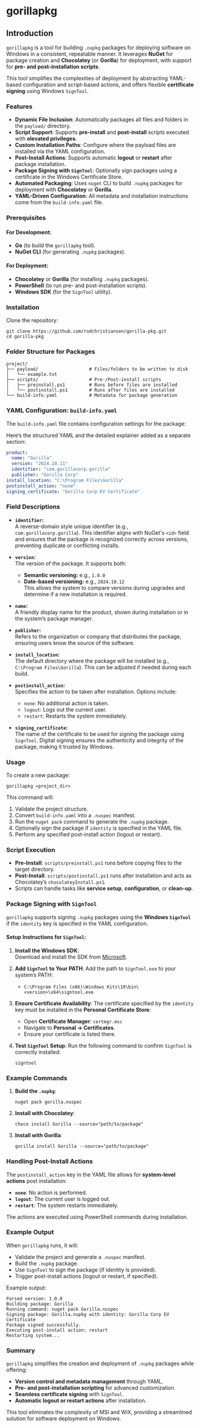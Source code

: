 # gorillapkg

## Introduction

`gorillapkg` is a tool for building `.nupkg` packages for deploying software on Windows in a consistent, repeatable manner. It leverages **NuGet** for package creation and **Chocolatey** (or **Gorilla**) for deployment, with support for **pre- and post-installation scripts**.

This tool simplifies the complexities of deployment by abstracting YAML-based configuration and script-based actions, and offers flexible **certificate signing** using Windows `SignTool`.

### Features

- **Dynamic File Inclusion**: Automatically packages all files and folders in the `payload/` directory.
- **Script Support**: Supports **pre-install** and **post-install** scripts executed with **elevated privileges**.
- **Custom Installation Paths**: Configure where the payload files are installed via the YAML configuration.
- **Post-Install Actions**: Supports automatic **logout** or **restart** after package installation.
- **Package Signing with `SignTool`**: Optionally sign packages using a certificate in the Windows Certificate Store.
- **Automated Packaging**: Uses `nuget` CLI to build `.nupkg` packages for deployment with **Chocolatey** or **Gorilla**.
- **YAML-Driven Configuration**: All metadata and installation instructions come from the `build-info.yaml` file.

### Prerequisites

#### **For Development:**
- **Go** (to build the `gorillapkg` tool).
- **NuGet CLI** (for generating `.nupkg` packages).

#### **For Deployment:**
- **Chocolatey** or **Gorilla** (for installing `.nupkg` packages).
- **PowerShell** (to run pre- and post-installation scripts).
- **Windows SDK** (for the `SignTool` utility).

### Installation

Clone the repository:

```shell
git clone https://github.com/rodchristiansen/gorilla-pkg.git
cd gorilla-pkg
```

### Folder Structure for Packages

```
project/
├── payload/                   # Files/folders to be written to disk
│   └── example.txt
├── scripts/                   # Pre-/Post-install scripts
│   ├── preinstall.ps1         # Runs before files are installed
│   └── postinstall.ps1        # Runs after files are installed
└── build-info.yaml            # Metadata for package generation
```

### YAML Configuration: `build-info.yaml`

The `build-info.yaml` file contains configuration settings for the package:

Here’s the structured YAML and the detailed explainer added as a separate section:

```yaml
product:
  name: "Gorilla"
  version: "2024.10.11"
  identifier: "com.gorillacorp.gorilla"
  publisher: "Gorilla Corp"
install_location: "C:\Program Files\Gorilla"
postinstall_action: "none"
signing_certificate: "Gorilla Corp EV Certificate"
```

### **Field Descriptions**

- **`identifier`:**  
  A reverse-domain style unique identifier (e.g., `com.gorillacorp.gorilla`). This identifier aligns with NuGet's `<id>` field and ensures that the package is recognized correctly across versions, preventing duplicate or conflicting installs.

- **`version`:**  
  The version of the package. It supports both:
  - **Semantic versioning:** e.g., `1.0.0`  
  - **Date-based versioning:** e.g., `2024.10.12`  
  This allows the system to compare versions during upgrades and determine if a new installation is required.

- **`name`:**  
  A friendly display name for the product, shown during installation or in the system’s package manager.

- **`publisher`:**  
  Refers to the organization or company that distributes the package, ensuring users know the source of the software.

- **`install_location`:**  
  The default directory where the package will be installed (e.g., `C:\Program Files\Gorilla`). This can be adjusted if needed during each build.

- **`postinstall_action`:**  
  Specifies the action to be taken after installation. Options include:
  - `none`: No additional action is taken.
  - `logout`: Logs out the current user.
  - `restart`: Restarts the system immediately.

- **`signing_certificate`:**  
  The name of the certificate to be used for signing the package using `SignTool`. Digital signing ensures the authenticity and integrity of the package, making it trusted by Windows.

### Usage

To create a new package:

```shell
gorillapkg <project_dir>
```

This command will:
1. Validate the project structure.
2. Convert `build-info.yaml` into a `.nuspec` manifest.
3. Run the `nuget pack` command to generate the `.nupkg` package.
4. Optionally sign the package if `identity` is specified in the YAML file.
5. Perform any specified post-install action (logout or restart).

### Script Execution

- **Pre-Install**: `scripts/preinstall.ps1` runs before copying files to the target directory.
- **Post-Install**: `scripts/postinstall.ps1` runs after installation and acts as Chocolatey’s `chocolateyInstall.ps1`.
- Scripts can handle tasks like **service setup**, **configuration**, or **clean-up**.

### Package Signing with `SignTool`

`gorillapkg` supports signing `.nupkg` packages using the **Windows `SignTool`** if the `identity` key is specified in the YAML configuration.

#### **Setup Instructions for `SignTool`:**

1. **Install the Windows SDK**:  
   Download and install the SDK from [Microsoft](https://developer.microsoft.com/en-us/windows/downloads/windows-10-sdk/).

2. **Add `SignTool` to Your PATH**:
   Add the path to `SignTool.exe` to your system’s PATH:
   - `C:\Program Files (x86)\Windows Kits\10\bin\<version>\x64\signtool.exe`

3. **Ensure Certificate Availability**:
   The certificate specified by the `identity` key must be installed in the **Personal Certificate Store**:
   - Open **Certificate Manager**: `certmgr.msc`
   - Navigate to **Personal → Certificates**.
   - Ensure your certificate is listed there.

4. **Test `SignTool` Setup**:
   Run the following command to confirm `SignTool` is correctly installed:

   ```shell
   signtool
   ```

### Example Commands

1. **Build the `.nupkg`**:

   ```shell
   nuget pack gorilla.nuspec
   ```

2. **Install with Chocolatey**:

   ```shell
   choco install Gorilla --source="path/to/package"
   ```

3. **Install with Gorilla**:

   ```shell
   gorilla install Gorilla --source="path/to/package"
   ```

### Handling Post-Install Actions

The `postinstall_action` key in the YAML file allows for **system-level actions** post installation:
- **`none`**: No action is performed.
- **`logout`**: The current user is logged out.
- **`restart`**: The system restarts immediately.

The actions are executed using PowerShell commands during installation.

### Example Output

When `gorillapkg` runs, it will:
- Validate the project and generate a `.nuspec` manifest.
- Build the `.nupkg` package.
- Use `SignTool` to sign the package (if identity is provided).
- Trigger post-install actions (logout or restart, if specified).

Example output:

```
Parsed version: 1.0.0
Building package: Gorilla
Running command: nuget pack Gorilla.nuspec
Signing package: Gorilla.nupkg with identity: Gorilla Corp EV Certificate
Package signed successfully.
Executing post-install action: restart
Restarting system...
```

### Summary

`gorillapkg` simplifies the creation and deployment of `.nupkg` packages while offering:
- **Version control and metadata management** through YAML.
- **Pre- and post-installation scripting** for advanced customization.
- **Seamless certificate signing** with `SignTool`.
- **Automatic logout or restart actions** after installation.

This tool eliminates the complexity of MSI and WiX, providing a streamlined solution for software deployment on Windows.


